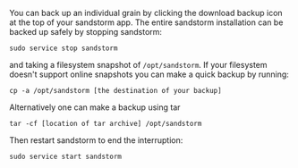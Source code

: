 You can back up an individual grain by clicking the download backup
icon at the top of your sandstorm app. The entire sandstorm
installation can be backed up safely by stopping sandstorm:

    sudo service stop sandstorm

and taking a filesystem snapshot of `/opt/sandstorm`. If your
filesystem doesn't support online snapshots you can make a quick
backup by running:

    cp -a /opt/sandstorm [the destination of your backup]

Alternatively one can make a backup using tar

    tar -cf [location of tar archive] /opt/sandstorm

Then restart sandstorm to end the interruption:

    sudo service start sandstorm
